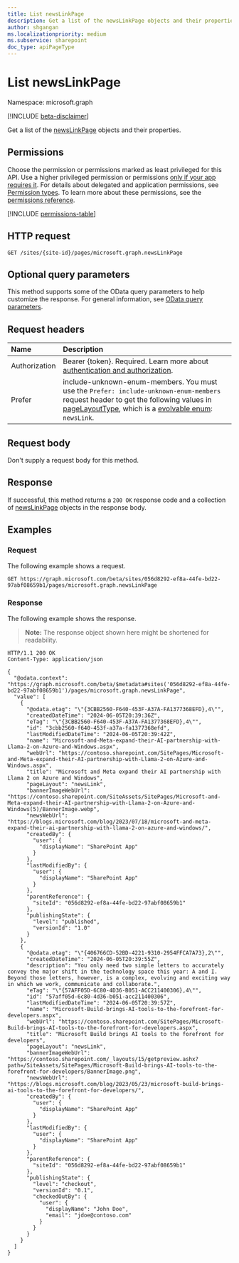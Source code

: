 ```yaml
---
title: List newsLinkPage
description: Get a list of the newsLinkPage objects and their properties.
author: shgangan
ms.localizationpriority: medium
ms.subservice: sharepoint
doc_type: apiPageType
---
```


# List newsLinkPage

Namespace: microsoft.graph

[!INCLUDE [beta-disclaimer](../../includes/beta-disclaimer.md)]

Get a list of the [newsLinkPage](../resources/newslinkpage.md) objects and their properties.

## Permissions

Choose the permission or permissions marked as least privileged for this API. Use a higher privileged permission or permissions [only if your app requires it](/graph/permissions-overview#best-practices-for-using-microsoft-graph-permissions). For details about delegated and application permissions, see [Permission types](/graph/permissions-overview#permission-types). To learn more about these permissions, see the [permissions reference](/graph/permissions-reference).

<!-- {
  "blockType": "permissions",
  "name": "newslinkpage-list-permissions"
}
-->
[!INCLUDE [permissions-table](../includes/permissions/newslinkpage-list-permissions.md)]

## HTTP request

<!-- {
  "blockType": "ignored"
}
-->
```http
GET /sites/{site-id}/pages/microsoft.graph.newsLinkPage
```

## Optional query parameters

This method supports some of the OData query parameters to help customize the response. For general information, see [OData query parameters](/graph/query-parameters).

## Request headers

|Name|Description|
|:---|:---|
|Authorization|Bearer {token}. Required. Learn more about [authentication and authorization](/graph/auth/auth-concepts).|
|Prefer | include-unknown-enum-members. You must use the `Prefer: include-unknown-enum-members` request header to get the following values in [pageLayoutType](../resources/basesitepage.md#pagelayouttype-values), which is a [evolvable enum](/graph/best-practices-concept#handling-future-members-in-evolvable-enumerations): `newsLink`. |

## Request body

Don't supply a request body for this method.

## Response

If successful, this method returns a `200 OK` response code and a collection of [newsLinkPage](../resources/newslinkpage.md) objects in the response body.

## Examples

### Request

The following example shows a request.
<!-- {
  "blockType": "request",
  "name": "list_newslinkpage"
}
-->
``` http
GET https://graph.microsoft.com/beta/sites/056d8292-ef8a-44fe-bd22-97abf08659b1/pages/microsoft.graph.newsLinkPage
```

### Response

The following example shows the response.
>**Note:** The response object shown here might be shortened for readability.
<!-- {
  "blockType": "response",
  "truncated": true,
  "@odata.type": "Collection(microsoft.graph.newsLinkPage)"
}
-->
``` http
HTTP/1.1 200 OK
Content-Type: application/json

{
  "@odata.context": "https://graph.microsoft.com/beta/$metadata#sites('056d8292-ef8a-44fe-bd22-97abf08659b1')/pages/microsoft.graph.newsLinkPage",
  "value": [
    {
      "@odata.etag": "\"{3CBB2560-F640-453F-A37A-FA1377368EFD},4\"",
      "createdDateTime": "2024-06-05T20:39:36Z",
      "eTag": "\"{3CBB2560-F640-453F-A37A-FA1377368EFD},4\"",
      "id": "3cbb2560-f640-453f-a37a-fa1377368efd",
      "lastModifiedDateTime": "2024-06-05T20:39:42Z",
      "name": "Microsoft-and-Meta-expand-their-AI-partnership-with-Llama-2-on-Azure-and-Windows.aspx",
      "webUrl": "https://contoso.sharepoint.com/SitePages/Microsoft-and-Meta-expand-their-AI-partnership-with-Llama-2-on-Azure-and-Windows.aspx",
      "title": "Microsoft and Meta expand their AI partnership with Llama 2 on Azure and Windows",
      "pageLayout": "newsLink",
      "bannerImageWebUrl": "https://contoso.sharepoint.com/SiteAssets/SitePages/Microsoft-and-Meta-expand-their-AI-partnership-with-Llama-2-on-Azure-and-Windows(5)/BannerImage.webp",
      "newsWebUrl": "https://blogs.microsoft.com/blog/2023/07/18/microsoft-and-meta-expand-their-ai-partnership-with-llama-2-on-azure-and-windows/",
      "createdBy": {
        "user": {
          "displayName": "SharePoint App"
        }
      },
      "lastModifiedBy": {
        "user": {
          "displayName": "SharePoint App"
        }
      },
      "parentReference": {
        "siteId": "056d8292-ef8a-44fe-bd22-97abf08659b1"
      },
      "publishingState": {
        "level": "published",
        "versionId": "1.0"
      }
    },
    {
      "@odata.etag": "\"{406766CD-52BD-4221-9310-2954FFCA7A73},2\"",
      "createdDateTime": "2024-06-05T20:39:55Z",
      "description": "You only need two simple letters to accurately convey the major shift in the technology space this year: A and I. Beyond those letters, however, is a complex, evolving and exciting way in which we work, communicate and collaborate.",
      "eTag": "\"{57AFF05D-6C80-4D36-B051-ACC211400306},4\"",
      "id": "57aff05d-6c80-4d36-b051-acc211400306",
      "lastModifiedDateTime": "2024-06-05T20:39:57Z",
      "name": "Microsoft-Build-brings-AI-tools-to-the-forefront-for-developers.aspx",
      "webUrl": "https://contoso.sharepoint.com/SitePages/Microsoft-Build-brings-AI-tools-to-the-forefront-for-developers.aspx",
      "title": "Microsoft Build brings AI tools to the forefront for developers",
      "pageLayout": "newsLink",
      "bannerImageWebUrl": "https://contoso.sharepoint.com/_layouts/15/getpreview.ashx?path=/SiteAssets/SitePages/Microsoft-Build-brings-AI-tools-to-the-forefront-for-developers/BannerImage.png",
      "newsWebUrl": "https://blogs.microsoft.com/blog/2023/05/23/microsoft-build-brings-ai-tools-to-the-forefront-for-developers/",
      "createdBy": {
        "user": {
          "displayName": "SharePoint App"
        }
      },
      "lastModifiedBy": {
        "user": {
          "displayName": "SharePoint App"
        }
      },
      "parentReference": {
        "siteId": "056d8292-ef8a-44fe-bd22-97abf08659b1"
      },
      "publishingState": {
        "level": "checkout",
        "versionId": "0.1",
        "checkedOutBy": {
          "user": {
            "displayName": "John Doe",
            "email": "jdoe@contoso.com"
          }
        }
      }
    }
  ]
}
```

